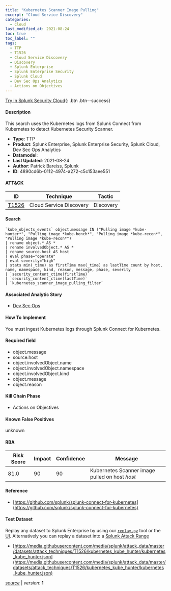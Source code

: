 ```yaml
---
title: "Kubernetes Scanner Image Pulling"
excerpt: "Cloud Service Discovery"
categories:
  - Cloud
last_modified_at: 2021-08-24
toc: true
toc_label: ""
tags:
  - TTP
  - T1526
  - Cloud Service Discovery
  - Discovery
  - Splunk Enterprise
  - Splunk Enterprise Security
  - Splunk Cloud
  - Dev Sec Ops Analytics
  - Actions on Objectives
---
```




[Try in Splunk Security Cloud](https://www.splunk.com/en_us/cyber-security.html){: .btn .btn--success}

#### Description

This search uses the Kubernetes logs from Splunk Connect from Kubernetes to detect Kubernetes Security Scanner.

- **Type**: TTP
- **Product**: Splunk Enterprise, Splunk Enterprise Security, Splunk Cloud, Dev Sec Ops Analytics
- **Datamodel**: 
- **Last Updated**: 2021-08-24
- **Author**: Patrick Bareiss, Splunk
- **ID**: 4890cd6b-0112-4974-a272-c5c153aee551


#### ATT&CK

| ID          | Technique   | Tactic       |
| ----------- | ----------- |--------------|
| [T1526](https://attack.mitre.org/techniques/T1526/) | Cloud Service Discovery | Discovery |



#### Search

```
`kube_objects_events` object.message IN ("Pulling image *kube-hunter*", "Pulling image *kube-bench*", "Pulling image *kube-recon*", "Pulling image *kube-recon*") 
| rename object.* AS * 
| rename involvedObject.* AS * 
| rename source.host AS host 
| eval phase="operate" 
| eval severity="high" 
| stats min(_time) as firstTime max(_time) as lastTime count by host, name, namespace, kind, reason, message, phase, severity 
| `security_content_ctime(firstTime)` 
| `security_content_ctime(lastTime)` 
| `kubernetes_scanner_image_pulling_filter`
```

#### Associated Analytic Story
* [Dev Sec Ops](/stories/dev_sec_ops)


#### How To Implement
You must ingest Kubernetes logs through Splunk Connect for Kubernetes.

#### Required field
* object.message
* source.host
* object.involvedObject.name
* object.involvedObject.namespace
* object.involvedObject.kind
* object.message
* object.reason


#### Kill Chain Phase
* Actions on Objectives


#### Known False Positives
unknown



#### RBA

| Risk Score  | Impact      | Confidence   | Message      |
| ----------- | ----------- |--------------|--------------|
| 81.0 | 90 | 90 | Kubernetes Scanner image pulled on host $host$ |



#### Reference

* [https://github.com/splunk/splunk-connect-for-kubernetes](https://github.com/splunk/splunk-connect-for-kubernetes)



#### Test Dataset
Replay any dataset to Splunk Enterprise by using our [`replay.py`](https://github.com/splunk/attack_data#using-replaypy) tool or the [UI](https://github.com/splunk/attack_data#using-ui).
Alternatively you can replay a dataset into a [Splunk Attack Range](https://github.com/splunk/attack_range#replay-dumps-into-attack-range-splunk-server)

* [https://media.githubusercontent.com/media/splunk/attack_data/master/datasets/attack_techniques/T1526/kubernetes_kube_hunter/kubernetes_kube_hunter.json](https://media.githubusercontent.com/media/splunk/attack_data/master/datasets/attack_techniques/T1526/kubernetes_kube_hunter/kubernetes_kube_hunter.json)



[*source*](https://github.com/splunk/security_content/tree/develop/detections/cloud/kubernetes_scanner_image_pulling.yml) \| *version*: **1**